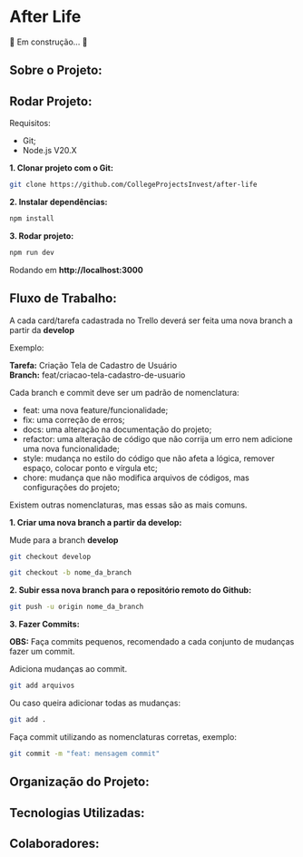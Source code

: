 # After Life

🚧 Em construção... 🚧

## Sobre o Projeto:

## Rodar Projeto:

Requisitos:
- Git;
- Node.js V20.X

**1. Clonar projeto com o Git:**

```bash
git clone https://github.com/CollegeProjectsInvest/after-life
```

**2. Instalar dependências:**

```bash
npm install
```

**3. Rodar projeto:**

```bash
npm run dev
```

Rodando em **http://localhost:3000**

## Fluxo de Trabalho:

A cada card/tarefa cadastrada no Trello deverá ser feita uma nova branch a partir da **develop**

Exemplo:

**Tarefa:** Criação Tela de Cadastro de Usuário</br>
**Branch:** feat/criacao-tela-cadastro-de-usuario

Cada branch e commit deve ser um padrão de nomenclatura:

-   feat: uma nova feature/funcionalidade;
-   fix: uma correção de erros;
-   docs: uma alteração na documentação do projeto;
-   refactor: uma alteração de código que não corrija um erro nem adicione uma nova funcionalidade;
-   style: mudança no estilo do código que não afeta a lógica, remover espaço, colocar ponto e vírgula etc;
-   chore: mudança que não modifica arquivos de códigos, mas configurações do projeto;

Existem outras nomenclaturas, mas essas são as mais comuns.

**1. Criar uma nova branch a partir da develop:**

Mude para a branch **develop**

```bash
git checkout develop
```

```bash
git checkout -b nome_da_branch
```

**2. Subir essa nova branch para o repositório remoto do Github:**

```bash
git push -u origin nome_da_branch
```

**3. Fazer Commits:**

   **OBS:** Faça commits pequenos, recomendado a cada conjunto de mudanças fazer um commit.

Adiciona mudanças ao commit.

```bash
git add arquivos
```

Ou caso queira adicionar todas as mudanças:

```bash
git add .
```

Faça commit utilizando as nomenclaturas corretas, exemplo:

```bash
git commit -m "feat: mensagem commit"
```

## Organização do Projeto:

## Tecnologias Utilizadas:

## Colaboradores:
